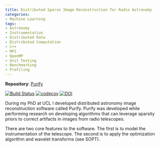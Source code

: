 ```yaml
---
title: Distributed Sparse Image Reconstruction for Radio Astronomy
categories:
- Machine Learning
tags: 
- Astronomy
- Instrumentation
- Distributed Data
- Distributed Computation
- C++ 
- MPI
- OpenMP
- Unit Testing
- Benchmarking
- Profiling
---
```


**Repository**: [Purify](https://github.com/astro-informatics/purify) 

[![Build Status](https://travis-ci.com/astro-informatics/purify.svg?branch=development)](https://travis-ci.com/astro-informatics/purify)
[![codecov](https://codecov.io/gh/astro-informatics/purify/branch/development/graph/badge.svg)](https://codecov.io/gh/astro-informatics/purify)
[![DOI](https://zenodo.org/badge/DOI/10.5281/zenodo.2555252.svg)](https://doi.org/10.5281/zenodo.2555252)

During my PhD at UCL I developed distributed astronomy image reconstruction software called Purify.
Purify was developed while performing research on developing algorithms that can leverage sparsity priors to correct artifacts in images from radio telescopes.

There are two core features to the software. The first is to model the instrumentation of the telescope. The second is to apply the optimization algorithm and wavelet transforms (see SOPT).
